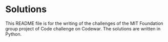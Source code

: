 # Solutions

This README file is for the writing of the challenges of the MIT Foundation
 group project of Code challenge on Codewar.
  The solutions are written in Python.
